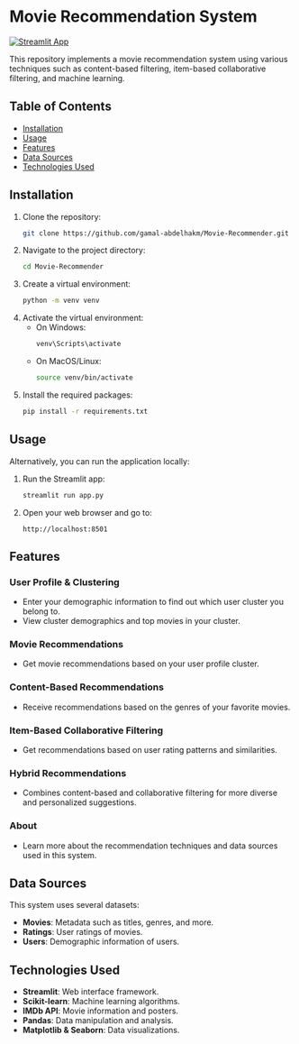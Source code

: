 # Movie Recommendation System
[![Streamlit App](https://img.shields.io/badge/Streamlit-App-brightgreen)](https://share.streamlit.io/gamal-abdelhakm/Movie-Recommender/main/app.py)

This repository implements a movie recommendation system using various techniques such as content-based filtering, item-based collaborative filtering, and machine learning.

## Table of Contents
- [Installation](#installation)
- [Usage](#usage)
- [Features](#features)
- [Data Sources](#data-sources)
- [Technologies Used](#technologies-used)

## Installation

1. Clone the repository:
    ```bash
    git clone https://github.com/gamal-abdelhakm/Movie-Recommender.git
    ```
2. Navigate to the project directory:
    ```bash
    cd Movie-Recommender
    ```
3. Create a virtual environment:
    ```bash
    python -m venv venv
    ```
4. Activate the virtual environment:
    - On Windows:
        ```bash
        venv\Scripts\activate
        ```
    - On MacOS/Linux:
        ```bash
        source venv/bin/activate
        ```
5. Install the required packages:
    ```bash
    pip install -r requirements.txt
    ```

## Usage

Alternatively, you can run the application locally:

1. Run the Streamlit app:
    ```bash
    streamlit run app.py
    ```

2. Open your web browser and go to:
    ```
    http://localhost:8501
    ```

## Features

### User Profile & Clustering
- Enter your demographic information to find out which user cluster you belong to.
- View cluster demographics and top movies in your cluster.

### Movie Recommendations
- Get movie recommendations based on your user profile cluster.

### Content-Based Recommendations
- Receive recommendations based on the genres of your favorite movies.

### Item-Based Collaborative Filtering
- Get recommendations based on user rating patterns and similarities.

### Hybrid Recommendations
- Combines content-based and collaborative filtering for more diverse and personalized suggestions.

### About
- Learn more about the recommendation techniques and data sources used in this system.

## Data Sources

This system uses several datasets:
- **Movies**: Metadata such as titles, genres, and more.
- **Ratings**: User ratings of movies.
- **Users**: Demographic information of users.

## Technologies Used

- **Streamlit**: Web interface framework.
- **Scikit-learn**: Machine learning algorithms.
- **IMDb API**: Movie information and posters.
- **Pandas**: Data manipulation and analysis.
- **Matplotlib & Seaborn**: Data visualizations.
